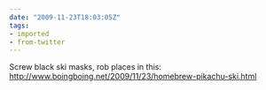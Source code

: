 ```yaml
---
date: "2009-11-23T18:03:05Z"
tags:
- imported
- from-twitter
---
```

Screw black ski masks, rob places in this: http://www.boingboing.net/2009/11/23/homebrew-pikachu-ski.html
